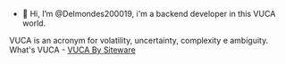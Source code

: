- 👋 Hi, I’m @Delmondes200019, i'm a backend developer in this VUCA world. 

VUCA is an acronym for volatility, uncertainty, complexity e ambiguity. What's VUCA - [VUCA By Siteware](https://www.siteware.com.br/gestao-estrategica/mundo-vuca-o-que-e/)
